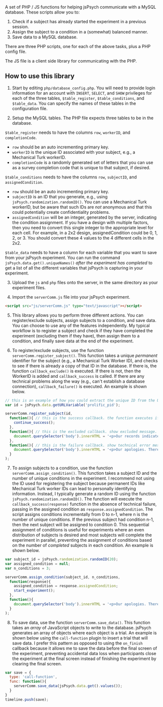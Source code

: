 A set of PHP / JS functions for helping jsPsych communicate with a MySQL database. These scripts allow you to:

1. Check if a subject has already started the experiment in a previous session.
2. Assign the subject to a condition in a (somewhat) balanced manner.
3. Save data to a MySQL database.

There are three PHP scripts, one for each of the above tasks, plus a PHP config file.

The JS file is a client side library for communicating with the PHP.

## How to use this library

1. Start by editing `php/database_config.php`. You will need to provide login information for an account with `INSERT`, `SELECT`, and `SHOW` privileges for each of the three tables, `$table_register`, `$table_conditions`, and `$table_data`. You can specify the names of these tables in the configuration file.

2. Setup the MySQL tables. The PHP file expects three tables to be in the database.

  `$table_register` needs to have the columns `row`, `workerID`, and `completionCode`.
  - `row` should be an auto incrementing primary key.
  - `workerID` is the unique ID associated with your subject, e.g., a Mechanical Turk workerID.
  - `completionCode` is a randomly generated set of letters that you can use as a survey completion code that is unique to that subject, if desired.

  `$table_conditions` needs to have the columns `row`, `subjectID`, and `assignedCondition`.
  - `row` should be an auto incrementing primary key.
  - `subjectID` is an ID that you generate, e.g., using `jsPsych.randomization.randomID()`. You can use a Mechanical Turk workerID, but be aware that such IDs are *not* anonymous and that this could potentially create confidentiality problems.
  - `assignedCondition` will be an integer, generated by the server, indicating the condition assignment. If you have a design with multiple factors, then you need to convert this single integer to the appropriate level for each cell. For example, in a 2x2 design, assignedCondition could be 0, 1, 2, or 3. You should convert these 4 values to the 4 different cells in the 2x2.

  `$table_data` needs to have a column for each variable that you want to save from your jsPsych experiment. You can run the command `jsPsych.data.get().uniqueNames()` *after the experiment has completed* to get a list of all the different variables that jsPsych is capturing in your experiment.

3. Upload the `js` and `php` files onto the server, in the same directory as your experiment files.

4. Import the `serverComm.js` file into your jsPsych experiment.

  ```html
  <script src="js/serverComm.js" type="text/javascript"></script>
  ```

5. This library allows you to perform three different actions. You can register/exclude subjects, assign subjects to a condition, and save data. You can choose to use any of the features independently. My typical workflow is to register a subject and check if they have completed the experiment (excluding them if they have), then assign them to a condition, and finally save data at the end of the experiment.

6. To register/exclude subjects, use the function `serverComm.register_subject()`. This function takes a unique *permanent* identifier for the subject (e.g., a Mechanical Turk Worker ID), and checks to see if there is already a copy of that ID in the database. If there is, the function `callback_exclude()` is executed. If there is not, then the WorkerID is added and `callback_success` is called. If there are any technical problems along the way (e.g., can't establish a database connection), `callback_failure()` is executed. An example is shown below.

  ```javascript
  // this is an example of how you could extract the unique ID from the URL:
  var id = jsPsych.data.getURLVariable('prolific_pid');

  serverComm.register_subject(id,
    function(){ // this is the success callback. the function executes if the subject has a unique id
      continue_success();
    },
    function(){ // this is the excluded callback. show excluded message.
      document.querySelector('body').innerHTML = '<p>Our records indicate that you have already started this experiment. Due to the nature of the experiment, restarting is not permitted.</p><p>If you believe this message is in error, you can contact the researchers at jdeleeuw@vassar.edu. Our apologies for the trouble.</p>';
    },
    function(){ // this is the failure callback. show technical error message.
      document.querySelector('body').innerHTML = '<p>Our apologies. There was a technical error on our end while loading the experiment.</p><p>You will not be able to complete the experiment. We are sorry for the trouble.</p>';
    }
  );
  ```

7. To assign subjects to a condition, use the function `serverComm.assign_condition()`. This function takes a subject ID and the number of unique conditions in the experiment. I recommend not using the ID used for registering the subject because permanent IDs like Mechanical Turk worker IDs can lead to personally identifying information. Instead, I typically generate a random ID using the function `jsPsych.randomization.randomID()`. The function will execute the `callback_success(response)` function in the absence of technical failure, passing in the assigned condition as `response.assignedCondition`. The script assigns conditions incrementally from 0 to n-1, where n is the number of unique conditions. If the previous subject had condition n-1, then the next subject will be assigned to condition 0. This sequential assignment of conditions is useful for experiments where an even distribution of subjects is desired and most subjects will complete the experiment in parallel, preventing the assignment of conditions based on the number of *completed* subjects in each condition. An example is shown below.

  ```javascript
  var subject_id = jsPsych.randomization.randomID(20);
  var assigned_condition = null;
  var n_conditions = 3;

  serverComm.assign_condition(subject_id, n_conditions,
    function(response){
      assigned_condition = response.assignedCondition;
      start_experiment();
    },
    function(){
      document.querySelector('body').innerHTML = '<p>Our apologies. There was a technical error on our end while loading the experiment.</p><p>You will not be able to complete the experiment. We are sorry for the trouble.</p>';
    }
  );
  ```

8. To save data, use the function `serverComm.save_data()`. This function takes an *array* of JavaScript objects to write to the database. jsPsych generates an array of objects where each object is a trial. An example is shown below using the `call-function` plugin to insert a trial that will save data. I prefer this pattern as opposed to using the `on_finish` callback because it allows me to save the data before the final screen of the experiment, preventing accidental data loss when participants close the experiment at the final screen instead of finishing the experiment by clearing the final screen.

  ```javascript
  var save = {
    type: 'call-function',
    func: function(){
      serverComm.save_data(jsPsych.data.get().values());
    }
  }
  timeline.push(save);
  ```
